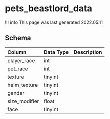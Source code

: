 # pets_beastlord_data

!!! info
	This page was last generated 2022.05.11

## Schema

| Column | Data Type | Description |
| :--- | :--- | :--- |
| player_race | int |  |
| pet_race | int |  |
| texture | tinyint |  |
| helm_texture | tinyint |  |
| gender | tinyint |  |
| size_modifier | float |  |
| face | tinyint |  |

